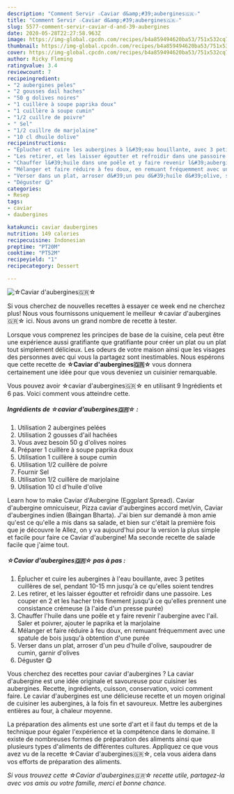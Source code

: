 ```yaml
---
description: "Comment Servir ☆Caviar d&amp;#39;aubergines🇬🇷☆"
title: "Comment Servir ☆Caviar d&amp;#39;aubergines🇬🇷☆"
slug: 5577-comment-servir-caviar-d-and-39-aubergines
date: 2020-05-28T22:27:58.963Z
image: https://img-global.cpcdn.com/recipes/b4a859494620ba53/751x532cq70/☆caviar-daubergines🇬🇷☆-photo-principale-de-la-recette.jpg
thumbnail: https://img-global.cpcdn.com/recipes/b4a859494620ba53/751x532cq70/☆caviar-daubergines🇬🇷☆-photo-principale-de-la-recette.jpg
cover: https://img-global.cpcdn.com/recipes/b4a859494620ba53/751x532cq70/☆caviar-daubergines🇬🇷☆-photo-principale-de-la-recette.jpg
author: Ricky Fleming
ratingvalue: 3.4
reviewcount: 7
recipeingredient:
- "2 aubergines peles"
- "2 gousses dail haches"
- "50 g dolives noires"
- "1 cuillère à soupe paprika doux"
- "1 cuillère à soupe cumin"
- "1/2 cuillre de poivre"
- " Sel"
- "1/2 cuillre de marjolaine"
- "10 cl dhuile dolive"
recipeinstructions:
- "Éplucher et cuire les aubergines à l&#39;eau bouillante, avec 3 petites cuillères de sel, pendant 10-15 mn jusqu&#39;à ce qu&#39;elles soient tendres"
- "Les retirer, et les laisser égoutter et refroidir dans une passoire. Les couper en 2 et les hacher très finement jusqu&#39;à ce qu&#39;elles prennent une consistance crémeuse (à l&#39;aide d&#39;un presse purée)"
- "Chauffer l&#39;huile dans une poêle et y faire revenir l&#39;aubergine avec l&#39;ail. Saler et poivrer, ajouter le paprika et la marjolaine"
- "Mélanger et faire réduire à feu doux, en remuant fréquemment avec une spatule de bois jusqu&#39;à obtention d&#39;une purée"
- "Verser dans un plat, arroser d&#39;un peu d&#39;huile d&#39;olive, saupoudrer de cumin, garnir d&#39;olives"
- "Déguster 😋"
categories:
- Resep
tags:
- caviar
- daubergines

katakunci: caviar daubergines 
nutrition: 149 calories
recipecuisine: Indonesian
preptime: "PT20M"
cooktime: "PT52M"
recipeyield: "1"
recipecategory: Dessert

---
```



![☆Caviar d&#39;aubergines🇬🇷☆](https://img-global.cpcdn.com/recipes/b4a859494620ba53/751x532cq70/☆caviar-daubergines🇬🇷☆-photo-principale-de-la-recette.jpg)

Si vous cherchez de nouvelles recettes à essayer ce week end ne cherchez plus! Nous vous fournissons uniquement le meilleur ☆caviar d&#39;aubergines🇬🇷☆ ici. Nous avons un grand nombre de recette à tester.

Lorsque vous comprenez les principes de base de la cuisine, cela peut être une expérience aussi gratifiante que gratifiante pour créer un plat ou un plat tout simplement délicieux. Les odeurs de votre maison ainsi que les visages des personnes avec qui vous la partagez sont inestimables. Nous espérons que cette recette de <strong> ☆Caviar d&#39;aubergines🇬🇷☆ </strong> vous donnera certainement une idée pour que vous deveniez un cuisinier remarquable.

<!--inarticleads1-->

Vous pouvez avoir ☆caviar d&#39;aubergines🇬🇷☆ en utilisant 9 Ingrédients et 6 pas. Voici comment vous atteindre cette.

##### Ingrédients de ☆caviar d&#39;aubergines🇬🇷☆ :

1. Utilisation 2 aubergines pelées
1. Utilisation 2 gousses d&#39;ail hachées
1. Vous avez besoin 50 g d&#39;olives noires
1. Préparer 1 cuillère à soupe paprika doux
1. Utilisation 1 cuillère à soupe cumin
1. Utilisation 1/2 cuillère de poivre
1. Fournir  Sel
1. Utilisation 1/2 cuillère de marjolaine
1. Utilisation 10 cl d&#39;huile d&#39;olive


Learn how to make Caviar d&#39;Aubergine (Eggplant Spread). Caviar d&#39;aubergine omnicuiseur, Pizza caviar d&#39;aubergines accord met/vin, Caviar d&#39;aubergines indien (Baingan Bharta). J&#39;ai bien sur demandé à mon amie qu&#39;est ce qu&#39;elle a mis dans sa salade, et bien sur c&#39;était la première fois que je découvre le Allez, on y va aujourd&#39;hui pour la version la plus simple et facile pour faire ce Caviar d&#39;aubergine! Ma seconde recette de salade facile que j&#39;aime tout. 

<!--inarticleads2-->

##### ☆Caviar d&#39;aubergines🇬🇷☆ pas à pas :

1. Éplucher et cuire les aubergines à l&#39;eau bouillante, avec 3 petites cuillères de sel, pendant 10-15 mn jusqu&#39;à ce qu&#39;elles soient tendres
1. Les retirer, et les laisser égoutter et refroidir dans une passoire. Les couper en 2 et les hacher très finement jusqu&#39;à ce qu&#39;elles prennent une consistance crémeuse (à l&#39;aide d&#39;un presse purée)
1. Chauffer l&#39;huile dans une poêle et y faire revenir l&#39;aubergine avec l&#39;ail. Saler et poivrer, ajouter le paprika et la marjolaine
1. Mélanger et faire réduire à feu doux, en remuant fréquemment avec une spatule de bois jusqu&#39;à obtention d&#39;une purée
1. Verser dans un plat, arroser d&#39;un peu d&#39;huile d&#39;olive, saupoudrer de cumin, garnir d&#39;olives
1. Déguster 😋


Vous cherchez des recettes pour caviar d&#39;aubergines ? La caviar d&#39;aubergine est une idée originale et savoureuse pour cuisiner les aubergines. Recette, ingrédients, cuisson, conservation, voici comment faire. Le caviar d&#39;aubergines est une délicieuse recette et un moyen original de cuisiner les aubergines, à la fois fin et savoureux. Mettre les aubergines entières au four, à chaleur moyenne. 

<!--inarticleads1-->

<p>
La préparation des aliments est une sorte d'art et il faut du temps et de la technique pour égaler l'expérience et la compétence dans le domaine. Il existe de nombreuses formes de préparation des aliments ainsi que plusieurs types d'aliments de différentes cultures. Appliquez ce que vous avez vu de la recette ☆Caviar d&#39;aubergines🇬🇷☆, cela vous aidera dans vos efforts de préparation des aliments.
</p>

<p>
<i>Si vous trouvez cette ☆Caviar d&#39;aubergines🇬🇷☆ recette utile, partagez-la avec vos amis ou votre famille, merci et bonne chance.</i>
</p>
